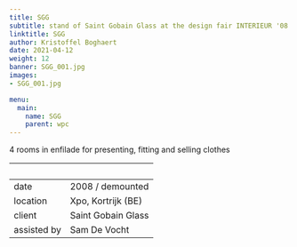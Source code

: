 ```yaml
---
title: SGG
subtitle: stand of Saint Gobain Glass at the design fair INTERIEUR '08
linktitle: SGG
author: Kristoffel Boghaert
date: 2021-04-12
weight: 12
banner: SGG_001.jpg
images:
- SGG_001.jpg

menu:
  main:
    name: SGG
    parent: wpc
---
```

4 rooms in enfilade for presenting, fitting and selling clothes 

&nbsp;|&nbsp;
------|------
date  |  2008 / demounted
location	|		Xpo, Kortrijk (BE)
client		|		Saint Gobain Glass
assisted by   |   Sam De Vocht

